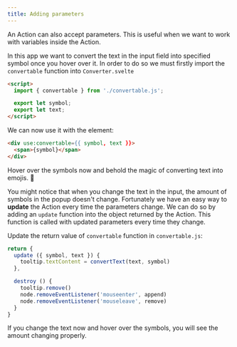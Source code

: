 ```yaml
---
title: Adding parameters
---
```


An Action can also accept parameters. This is useful when we want to work with variables inside the Action.

In this app we want to convert the text in the input field into specified symbol once you hover over it. In order to do so we must firstly import the `convertable` function into `Converter.svelte`

```html
<script>
  import { convertable } from './convertable.js';

  export let symbol;
  export let text;
</script>
```

We can now use it with the element:

```html
<div use:convertable={{ symbol, text }}>
  <span>{symbol}</span>
</div>
```

Hover over the symbols now and behold the magic of converting text into emojis. 🎉

You might notice that when you change the text in the input, the amount of symbols in the popup doesn't change. Fortunately we have an easy way to **update** the Action every time the parameters change. We can do so by adding an `update` function into the object returned by the Action. This function is called with updated parameters every time they change.

Update the return value of `convertable` function in `convertable.js`:

```js
return {
  update ({ symbol, text }) {
    tooltip.textContent = convertText(text, symbol)
  },

  destroy () {
    tooltip.remove()
    node.removeEventListener('mouseenter', append)
    node.removeEventListener('mouseleave', remove)
  }
}
```

If you change the text now and hover over the symbols, you will see the amount changing properly.
